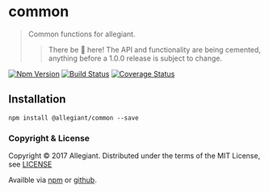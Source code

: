 # common

> Common functions for allegiant.
>> There be 🐲 here! The API and functionality are being cemented, anything before a 1.0.0 release is subject to change.

[![Npm Version](https://img.shields.io/npm/v/@allegiant/common.svg)](https://www.npmjs.com/package/@allegiant/common)
[![Build Status](https://travis-ci.org/allegiant-js/common.svg?branch=master)](https://travis-ci.org/allegiant-js/common.svg?branch=master)
[![Coverage Status](https://coveralls.io/repos/github/allegiant-js/common/badge.svg?branch=master)](https://coveralls.io/github/allegiant-js/common?branch=master)


## Installation

```
npm install @allegiant/common --save
```

### Copyright & License

Copyright &copy; 2017 Allegiant. Distributed under the terms of the MIT License, see [LICENSE](https://github.com/allegiant-js/common/blob/master/LICENSE)

Availble via [npm](https://www.npmjs.com/package/@allegiant/common) or [github](https://github.com/allegiant-js/common).
